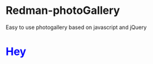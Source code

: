 # Redman-photoGallery
Easy to use photogallery based on javascript and jQuery

<h1 style='color:blue'>Hey</h1>
